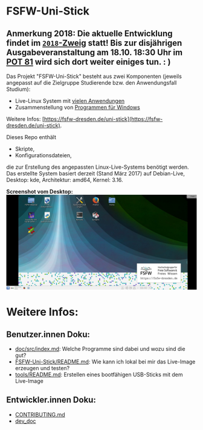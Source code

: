 # FSFW-Uni-Stick

**Anmerkung 2018:**
Die aktuelle Entwicklung findet im [`2018`-Zweig](https://github.com/fsfw-dresden/usb-live-linux/tree/2018) statt!
Bis zur disjährigen Ausgabeveranstaltung am 18.10. 18:30 Uhr im [POT 81](https://navigator.tu-dresden.de/raum/325501.0090) wird sich dort weiter einiges tun. : )
---

Das Projekt "FSFW-Uni-Stick" besteht aus zwei Komponenten (jeweils angepasst auf die Zielgruppe Studierende bzw. den Anwendungsfall Studium):

* Live-Linux System mit [vielen Anwendungen](doc/FSFW-Uni-Stick_-_Paketliste.md)
* Zusammenstellung von [Programmen für Windows](doc/src/windows.md)

Weitere Infos: [https://fsfw-dresden.de/uni-stick](https://fsfw-dresden.de/uni-stick).

Dieses Repo enthält
* Skripte,
* Konfigurationsdateien,

die zur Erstellung des angepassten Linux-Live-Systems benötigt werden.
Das erstellte System basiert derzeit (Stand März 2017) auf Debian-Live, Desktop: kde, Architektur: amd64, Kernel: 3.16.


**Screenshot vom Desktop:**
![Screenshot-1](doc/dev_doc/data/desktop-screenshot-1.jpg "Screenshot")


# Weitere Infos:
## Benutzer.innen Doku:
* [doc/src/index.md](doc/src/index.md): Welche Programme sind dabei und wozu sind die gut?
* [FSFW-Uni-Stick/README.md](FSFW-Uni-Stick/README.md): Wie kann ich lokal bei mir das Live-Image erzeugen und testen?
* [tools/README.md](tools/README.md): Erstellen eines bootfähigen USB-Sticks mit dem Live-Image


## Entwickler.innen Doku:
* [CONTRIBUTING.md](CONTRIBUTING.md)
* [dev_doc](doc/dev_doc/src/README.md)


